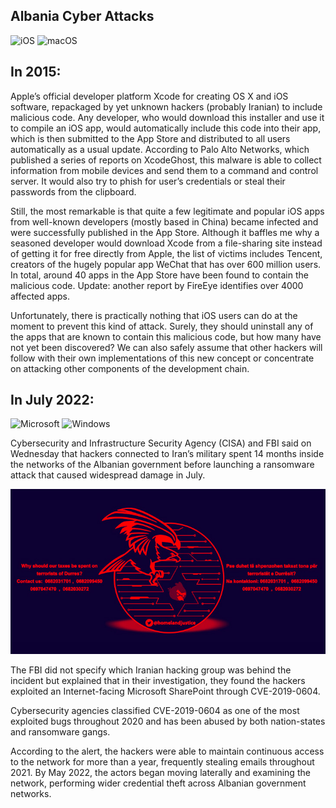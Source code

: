 ## Albania Cyber Attacks
![iOS](https://img.shields.io/badge/iOS-000000?style=for-the-badge&logo=ios&logoColor=white) ![macOS](https://img.shields.io/badge/mac%20os-000000?style=for-the-badge&logo=macos&logoColor=F0F0F0)

## In 2015:
Apple’s official developer platform Xcode for creating OS X and iOS software, repackaged by yet unknown hackers (probably Iranian) to include malicious code. Any developer, who would download this installer and use it to compile an iOS app, would automatically include this code into their app, which is then submitted to the App Store and distributed to all users automatically as a usual update. According to Palo Alto Networks, which published a series of reports on XcodeGhost, this malware is able to collect information from mobile devices and send them to a command and control server. It would also try to phish for user’s credentials or steal their passwords from the clipboard.

Still, the most remarkable is that quite a few legitimate and popular iOS apps from well-known developers (mostly based in China) became infected and were successfully published in the App Store. Although it baffles me why a seasoned developer would download Xcode from a file-sharing site instead of getting it for free directly from Apple, the list of victims includes Tencent, creators of the hugely popular app WeChat that has over 600 million users. In total, around 40 apps in the App Store have been found to contain the malicious code. Update: another report by FireEye identifies over 4000 affected apps.

Unfortunately, there is practically nothing that iOS users can do at the moment to prevent this kind of attack. Surely, they should uninstall any of the apps that are known to contain this malicious code, but how many have not yet been discovered? We can also safely assume that other hackers will follow with their own implementations of this new concept or concentrate on attacking other components of the development chain.

## In July 2022:
![Microsoft](https://img.shields.io/badge/Microsoft-0078D4?style=for-the-badge&logo=microsoft&logoColor=white) ![Windows](https://img.shields.io/badge/Windows-0078D6?style=for-the-badge&logo=windows&logoColor=white)

Cybersecurity and Infrastructure Security Agency (CISA) and FBI said on Wednesday that hackers connected to Iran’s military spent 14 months inside the networks of the Albanian government before launching a ransomware attack that caused widespread damage in July.

![This is an image](albaniaransomware.jpg)

The FBI did not specify which Iranian hacking group was behind the incident but explained that in their investigation, they found the hackers exploited an Internet-facing Microsoft SharePoint through CVE-2019-0604.

Cybersecurity agencies classified CVE-2019-0604 as one of the most exploited bugs throughout 2020 and has been abused by both nation-states and ransomware gangs. 

According to the alert, the hackers were able to maintain continuous access to the network for more than a year, frequently stealing emails throughout 2021. By May 2022, the actors began moving laterally and examining the network, performing wider credential theft across Albanian government networks. 
